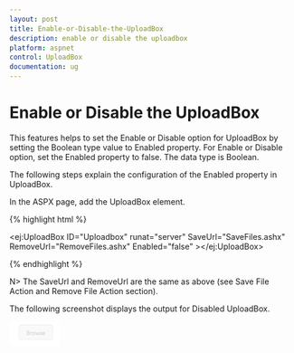 ```yaml
---
layout: post
title: Enable-or-Disable-the-UploadBox
description: enable or disable the uploadbox 
platform: aspnet
control: UploadBox
documentation: ug
---
```


# Enable or Disable the UploadBox 

This features helps to set the Enable or Disable option for UploadBox by setting the Boolean type value to Enabled property. For Enable or Disable option, set the Enabled property to false. The data type is Boolean.

The following steps explain the configuration of the Enabled property in UploadBox. 

In the ASPX page, add the UploadBox element.

{% highlight html %}

<ej:UploadBox ID="Uploadbox" runat="server" SaveUrl="SaveFiles.ashx" RemoveUrl="RemoveFiles.ashx" Enabled="false" ></ej:UploadBox>

{% endhighlight %}

N> The SaveUrl and RemoveUrl are the same as above (see Save File Action and Remove File Action section).

The following screenshot displays the output for Disabled UploadBox.

![](Enable-or-Disable-the-UploadBox_images/Enable-or-Disable-the-UploadBox_img1.png)